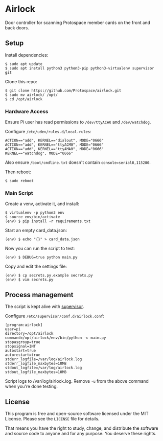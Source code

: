 # Airlock

Door controller for scanning Protospace member cards on the front and back doors.

## Setup

Install dependencies:

```text
$ sudo apt update
$ sudo apt install python3 python3-pip python3-virtualenv supervisor git
```

Clone this repo:

```text
$ git clone https://github.com/Protospace/airlock.git
$ sudo mv airlock/ /opt/
$ cd /opt/airlock
```

### Hardware Access

Ensure Pi user has read permissions to `/dev/ttyACA0` and `/dev/watchdog`.

Configure `/etc/udev/rules.d/local.rules`:

```text
ACTION=="add", KERNEL=="dialout", MODE="0666"
ACTION=="add", KERNEL=="ttyACM0", MODE="0666"
ACTION=="add", KERNEL=="ttyAMA0", MODE="0666"
KERNEL=="watchdog", MODE="0666"
```

Also ensure `/boot/cmdline.txt` doesn't contain `console=serial0,115200`.

Then reboot:

```text
$ sudo reboot
```

### Main Script

Create a venv, activate it, and install:

```text
$ virtualenv -p python3 env
$ source env/bin/activate
(env) $ pip install -r requirements.txt
```

Start an empty card_data.json:

```text
(env) $ echo "{}" > card_data.json
```

Now you can run the script to test:

```text
(env) $ DEBUG=true python main.py
```

Copy and edit the settings file:

```text
(env) $ cp secrets.py.example secrets.py
(env) $ vim secrets.py
```

## Process management

The script is kept alive with [supervisor](https://pypi.org/project/supervisor/).

Configure `/etc/supervisor/conf.d/airlock.conf`:

```text
[program:airlock]
user=pi
directory=/opt/airlock
command=/opt/airlock/env/bin/python -u main.py
stopasgroup=true
stopsignal=INT
autostart=true
autorestart=true
stderr_logfile=/var/log/airlock.log
stderr_logfile_maxbytes=10MB
stdout_logfile=/var/log/airlock.log
stdout_logfile_maxbytes=10MB
```

Script logs to /var/log/airlock.log. Remove `-u` from the above command when you're done testing.

## License

This program is free and open-source software licensed under the MIT License. Please see the `LICENSE` file for details.

That means you have the right to study, change, and distribute the software and source code to anyone and for any purpose. You deserve these rights.
